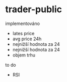# trader-public
implementováno 
  - lates price
  - avg price 24h
  - nejnižší hodnota za 24
  - nejnižší hodnota za 24
  - objem trhu

to do 
  - RSI
